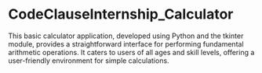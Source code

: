 # CodeClauseInternship_Calculator
This basic calculator application, developed using Python and the tkinter module, provides a straightforward interface for performing fundamental arithmetic operations. It caters to users of all ages and skill levels, offering a user-friendly environment for simple calculations.
